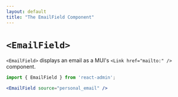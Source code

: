 ```yaml
---
layout: default
title: "The EmailField Component"
---
```


# `<EmailField>`

`<EmailField>` displays an email as a MUI's `<Link href="mailto:" />` component.

```jsx
import { EmailField } from 'react-admin';

<EmailField source="personal_email" />
```

